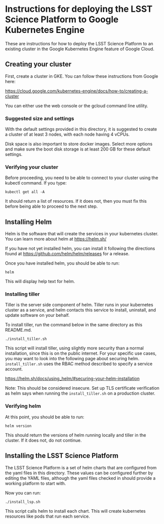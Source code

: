 # Instructions for deploying the LSST Science Platform to Google Kubernetes Engine

These are instructions for how to deploy the LSST Science Platform to an existing
cluster in the Google Kubernetes Engine feature of Google Cloud.

## Creating your cluster

First, create a cluster in GKE.  You can follow these instructions from Google
here:

https://cloud.google.com/kubernetes-engine/docs/how-to/creating-a-cluster

You can either use the web console or the gcloud command line utility.

### Suggested size and settings

With the default settings provided in this directory, it is suggested
to create a cluster of at least 3 nodes, with each node having 4 vCPUs.

Disk space is also important to store docker images.  Select more options
and make sure the boot disk storage is at least 200 GB for these default
settings.

### Verifying your cluster

Before proceeding, you need to be able to connect to your cluster using the
kubectl command.  If you type:

```
kubectl get all -A
```

It should return a list of resources.  If it does not, then you must fix
this before being able to proceed to the next step.

## Installing Helm

Helm is the software that will create the services in your kubernetes
cluster.  You can learn more about helm at https://helm.sh/

If you have not yet installed helm, you can install it following
the directions found at https://github.com/helm/helm/releases for
a release.

Once you have installed helm, you should be able to run:

```
helm
```

This will display help text for helm.

### Installing tiller

Tiller is the server side component of helm.  Tiller runs in your
kubernetes cluster as a service, and helm contacts this service to
install, uninstall, and update software on your behalf.

To install tiller, run the command below in the same directory as
this README.md.

```
./install_tiller.sh
```

This script will install tiller, using slightly more security than
a normal installation, since this is on the public internet.  For
your specific use cases, you may want to look into the following
page about securing helm.  ```install_tiller.sh``` uses the RBAC
method described to specify a service account.

https://helm.sh/docs/using_helm/#securing-your-helm-installation

Note: This should be considered insecure.  Set up TLS certificate
verification as helm says when running the ```install_tiller.sh```
on a production cluster.

### Verifying helm

At this point, you should be able to run:

```
helm version
```

This should return the versions of helm running locally and
tiller in the cluster.  If it does not, do not continue.

## Installing the LSST Science Platform

The LSST Science Platform is a set of helm charts that are
configured from the yaml files in this directory.  These
values can be configured further by editing the YAML files,
although the yaml files checked in should provide a working
platform to start with.

Now you can run:

```
./install_lsp.sh
```

This script calls helm to install each chart.  This will
create kubernetes resources like pods that run each service.
